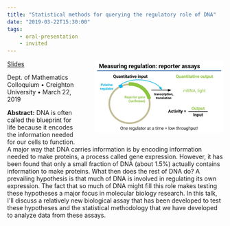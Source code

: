 ```yaml
---
title: "Statistical methods for querying the regulatory role of DNA"
date: "2019-03-22T15:30:00"
tags:
    - oral-presentation
    - invited
---
```


<img src="talks/2019_03_22_creighton.jpg" style="width: 300px; float: right; padding: 0px 0px 20px 40px">

<span class="slides">[Slides](https://docs.google.com/presentation/d/1JtTMhWT8qZh9TiciD4UAHwRMJ5jGXqhqVNkSEG2O7Wg/edit?usp=sharing)</span>

Dept. of Mathematics Colloquium • Creighton University • March 22, 2019

**Abstract:** DNA is often called the blueprint for life because it encodes the information needed for our cells to function. A major way that DNA carries information is by encoding information needed to make proteins, a process called gene expression. However, it has been found that only a small fraction of DNA (about 1.5%) actually contains information to make proteins. What then does the rest of DNA do? A prevailing hypothesis is that much of DNA is involved in regulating its own expression. The fact that so much of DNA might fill this role makes testing these hypotheses a major focus in molecular biology research. In this talk, I'll discuss a relatively new biological assay that has been developed to test these hypotheses and the statistical methodology that we have developed to analyze data from these assays.

<style>
.content-meta { display: none;}
</style>
